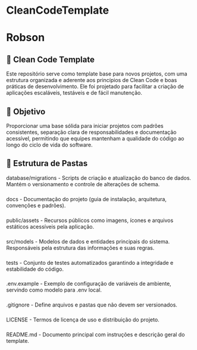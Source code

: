 # CleanCodeTemplate

<h1>Robson</h1>

<h2>🧱 Clean Code Template</h2>

Este repositório serve como template base para novos projetos, com uma estrutura organizada e aderente aos princípios de Clean Code e boas práticas de desenvolvimento.
Ele foi projetado para facilitar a criação de aplicações escaláveis, testáveis e de fácil manutenção.

<h2>🚀 Objetivo</h2>

Proporcionar uma base sólida para iniciar projetos com padrões consistentes, separação clara de responsabilidades e documentação acessível, permitindo que equipes mantenham a qualidade do código ao longo do ciclo de vida do software.

<h2>📂 Estrutura de Pastas</h2>

database/migrations - Scripts de criação e atualização do banco de dados. Mantém o versionamento e controle de alterações de schema.
###
docs - Documentação do projeto (guia de instalação, arquitetura, convenções e padrões).
###
public/assets - Recursos públicos como imagens, ícones e arquivos estáticos acessíveis pela aplicação.
###
src/models - Modelos de dados e entidades principais do sistema. Responsáveis pela estrutura das informações e suas regras.
###
tests - Conjunto de testes automatizados garantindo a integridade e estabilidade do código.
###
.env.example - Exemplo de configuração de variáveis de ambiente, servindo como modelo para .env local.
###
.gitignore - Define arquivos e pastas que não devem ser versionados.
###
LICENSE - Termos de licença de uso e distribuição do projeto.
###
README.md - Documento principal com instruções e descrição geral do template.